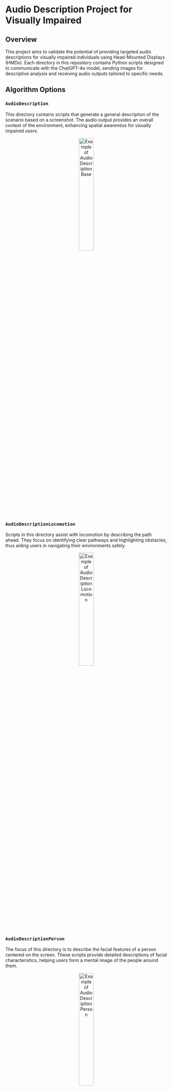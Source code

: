 
# Audio Description Project for Visually Impaired

## Overview
This project aims to validate the potential of providing targeted audio descriptions for visually impaired individuals using Head-Mounted Displays (HMDs). Each directory in this repository contains Python scripts designed to communicate with the ChatGPT-4o model, sending images for descriptive analysis and receiving audio outputs tailored to specific needs.

## Algorithm Options

### `AudioDescription`
This directory contains scripts that generate a general description of the scenario based on a screenshot. The audio output provides an overall context of the environment, enhancing spatial awareness for visually impaired users.
<div align="center">
  <img src="https://cdn.discordapp.com/attachments/351822910547034122/1252061704397783173/general2Borrado.jpg?ex=6670d8d4&is=666f8754&hm=1bd18dea10d8eac8611edab06907ddadda8aec9cb7e9849983157dad748271d0&" width="30%" height="30%" alt="Example of AudioDescription Base">
</div>

### `AudioDescriptionLocomotion`
Scripts in this directory assist with locomotion by describing the path ahead. They focus on identifying clear pathways and highlighting obstacles, thus aiding users in navigating their environments safely.
<div align="center">
  <img src="https://cdn.discordapp.com/attachments/351822910547034122/1252061841933209752/locomotion1Borrado.jpg?ex=6670d8f5&is=666f8775&hm=c17844adfe0791d7b5e2fbc99ce902d584d2e23a14536041c9702930f359c0e4&" width="30%" height="30%" alt="Example of AudioDescription Locomotion">
</div>

### `AudioDescriptionPerson`
The focus of this directory is to describe the facial features of a person centered on the screen. These scripts provide detailed descriptions of facial characteristics, helping users form a mental image of the people around them.
<div align="center">
  <img src="https://cdn.discordapp.com/attachments/351822910547034122/1252057106895470602/people2Borrado.jpg?ex=6670d48c&is=666f830c&hm=ec0c22573eaa53e67c526ce52ddc05d96cfa14653c2d4caf77c92f14f3423d45&" width="30%" height="30%" alt="Example of AudioDescription Person">
</div>

### `AudioDescriptionText`
This directory's scripts are designed to read any text present in front of the user. They help in accessing written content, which can be crucial for independent interaction with various environments.
<div align="center">
  <img src="https://cdn.discordapp.com/attachments/351822910547034122/1252057107226689568/text1Borrado.jpg?ex=6670d48c&is=666f830c&hm=88298d2697d6665601e7741ca9373dacd7368e20349880dc027c0f8a275bfe20&" width="30%" height="30%" alt="Example of AudioDescription Text">
</div>

## Project Purpose
The purpose of this project is to explore and demonstrate how specific audio descriptions generated through advanced AI models like ChatGPT-4o can aid visually impaired individuals. By leveraging HMD technology, the project seeks to create more inclusive and accessible experiences, potentially transforming how visually impaired individuals perceive and interact with the world.

## Usage
To use the scripts, follow the setup instructions provided in the directory "audiodescription". Each script is designed to interface seamlessly with ChatGPT-4o for real-time processing of visual data captured through HMDs.
